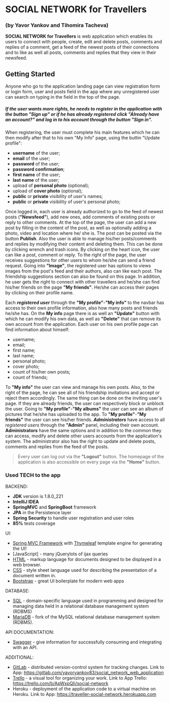 # SOCIAL NETWORK for Travellers 
### (by Yavor Yankov and Tihomira Tacheva)

**SOCIAL NETWORK for Travellers** is web application which enables its users to connect with people, create, edit and delete posts, comments and replies of a comment, get a feed of the newest posts of their connections and to like as well all posts, comments and replies that they view in their newsfeed.

## Getting Started
Anyone who go to the application landing page can view registration form or login form, user and posts field in the app where any unregistered user can search on typing in the field in the top of the page.

##### If the user wants more rights, he needs to register in the application with the button "Sign up" or if he has already registered click "Already have an account?" and log in to his account through the button "Sign in".
When registering, the user must complete his main features which he can then modify after that to his own "My Info" page, using the buttin "Update profile": 

- **username** of the user;
- **email** of the user;
- **password** of the user;
- **password confirmation**;
- **first name** of the user;
- **last name** of the user;
- upload of **personal photo** (optional);
- upload of **cover photo** (optional);
- **public** or **private** visibility of user's names;
- **public** or **private** visibility of user's personal photo;


Once logged in, each user is already authorized to go to the feed of newest posts (**"Newsfeed"**), add new ones, add comments of existing posts or reply to other comments. At the top of the page, the user can add a new post by filling in the content of the post, as well as optionally adding a photo, video and location where he/ she is. The post can be posted via the button **Publish**. Also the user is able to manage his/her posts/comments and replies by modifying their content and deleting them. This can be done by clicking wrench and trash icons. By clicking on the heart icon, the user can like a post, comment or reply. To the right of the page, the user receives suggestions for other users to whom he/she can send a friend request. 
Going into **"Image"**, the registered user has options to views images from the post's feed and their authors, also can like each post. The friendship suggestions section can also be found on this page. 
In addition, he user gets the right to connect with other travellers and he/she can find his/her friends on the page **"My friends"**. He/she can access their pages by clicking on their profile name. 

Each **_registered user_** through the **"My profile"**-**"My info"** to the navbar has access to their own profile information, also how many posts and friends he/she has. On the **My info** page there is as well an **"Update"** button with which he can modify his own data, as well as **"Delete"** that can remove its own account from the application. Each user on his own profile page can find information about himself:
- username;
- email;
- first name;
- last name;
- personal photo;
- cover photo;
- count of his/her own posts;
- count of friends;

To **"My info"** the user can view and manage his own posts. Also, to the right of the page, he can see all of his friendship invitations and accept or reject them accordingly. The same thing can be done on the inviting user's page. If they are already friends, the user can respectively block or unblock the user. 
Going to **"My profile"**-**"My albums"** the user can see an album of pictures that he/she has uploaded to the app. To **"My profile"**-**"My friends"** the user can see his/her friends.
**_Administrators_** have access to all _registered users_ through the **"Admin"** panel, including their own account. **Administrators** have the same options and in addition to the common they can access, modify and delete other users accounts from the application's system. The administrator also has the right to update and delete posts, comments and replies from the feed of the posts.

> Every user can log out via the **"Logout"** button.
> The homepage of the application is also accessible on every page via the **"Home"** button.


### Used TECH to the app

BACKEND:

* **JDK** version is 1.8.0_221
* **IntelliJ IDEA**
* **SpringMVC** and **SpringBoot** framework
* **JPA** in the Persistence layer
* **Spring Security** to handle user registration and user roles
* **85%** tests coverage

UI:

* [Spring MVC Framework] with [Thymeleaf] template engine for generating the UI!
* [JavaScript] - many jQuerylots of ijax queries
* [HTML] - markup language for documents designed to be displayed in a web browser.
* [CSS] - style sheet language used for describing the presentation of a document written in.
* [Bootstrap] - great UI boilerplate for modern web apps

DATABASE:

* [SQL] - domain-specific language used in programming and designed for managing data held in a relational database management system (RDBMS)
* [MariaDB] - fork of the MySQL relational database management system (RDBMS).

API DOCUMENTATION:

* [Swagger] - give information for successfully consuming and integrating with an API.

ADDITIONAL:

* [GitLab] - distributed version-control system for tracking changes.
Link to App: https://gitlab.com/yavoryankov83/social_network_web_application
* [Trello] - a visual tool for organizing your work. 
Link to App Trello: https://trello.com/b/ApWxpQIi/social-network
* Heroku - deployment of the application code to a virtual machine on Heroku. 
Link to App: https://traveller-social-network.herokuapp.com

[//]: # (These are reference links used in the body of this note and get stripped out when the markdown processor does its job. There is no need to format nicely because it shouldn't be seen. Thanks SO - http://stackoverflow.com/questions/4823468/store-comments-in-markdown-syntax)


   [SQL]: <https://www.tutorialspoint.com/sql/index.htm>
   [HTML]: <https://www.tutorialspoint.com/html/index.htm>
   [CSS]: <https://getbootstrap.com/docs/3.4/css/>
   [GitLab]: <https://gitlab.com/>
   [markdown-it]: <https://github.com/markdown-it/markdown-it>
   [Ace Editor]: <http://ace.ajax.org>
   [node.js]: <http://nodejs.org>
   [Bootstrap]: <https://getbootstrap.com/>
   [jQuery]: <http://jquery.com>
   [Trello]: <https://trello.com/>
   [Swagger]: <https://swagger.io/>
   [Spring MVC Framework]: <https://spring.io/>
   [Thymeleaf]: <https://www.thymeleaf.org/>
   [MariaDB]: <https://mariadb.org/>

   [PlDb]: <https://github.com/joemccann/dillinger/tree/master/plugins/dropbox/README.md>
   [PlGh]: <https://github.com/joemccann/dillinger/tree/master/plugins/github/README.md>
   [PlGd]: <https://github.com/joemccann/dillinger/tree/master/plugins/googledrive/README.md>
   [PlOd]: <https://github.com/joemccann/dillinger/tree/master/plugins/onedrive/README.md>
   [PlMe]: <https://github.com/joemccann/dillinger/tree/master/plugins/medium/README.md>
   [PlGa]: <https://github.com/RahulHP/dillinger/blob/master/plugins/googleanalytics/README.md>
